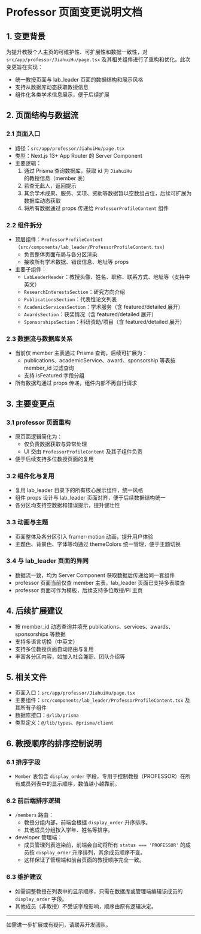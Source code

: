 # Professor 页面变更说明文档

## 1. 变更背景

为提升教授个人主页的可维护性、可扩展性和数据一致性，对 `src/app/professor/JiahuiHu/page.tsx` 及其相关组件进行了重构和优化。此次变更旨在实现：
- 统一教授页面与 lab_leader 页面的数据结构和展示风格
- 支持从数据库动态获取教授信息
- 组件化各类学术信息展示，便于后续扩展

## 2. 页面结构与数据流

### 2.1 页面入口
- 路径：`src/app/professor/JiahuiHu/page.tsx`
- 类型：Next.js 13+ App Router 的 Server Component
- 主要逻辑：
  1. 通过 Prisma 查询数据库，获取 id 为 `JiahuiHu` 的教授信息（member 表）
  2. 若查无此人，返回提示
  3. 其余学术成果、服务、奖项、资助等数据暂以空数组占位，后续可扩展为数据库动态获取
  4. 将所有数据通过 props 传递给 `ProfessorProfileContent` 组件

### 2.2 组件拆分
- 顶层组件：`ProfessorProfileContent`（`src/components/lab_leader/ProfessorProfileContent.tsx`）
  - 负责整体页面布局与各分区渲染
  - 接收所有学术数据、错误信息、地址等 props
- 主要子组件：
  - `LabLeaderHeader`：教授头像、姓名、职称、联系方式、地址等（支持中英文）
  - `ResearchInterestsSection`：研究方向介绍
  - `PublicationsSection`：代表性论文列表
  - `AcademicServicesSection`：学术服务（含 featured/detailed 展开）
  - `AwardsSection`：获奖情况（含 featured/detailed 展开）
  - `SponsorshipsSection`：科研资助/项目（含 featured/detailed 展开）

### 2.3 数据流与数据库关系
- 当前仅 member 主表通过 Prisma 查询，后续可扩展为：
  - publications、academicService、award、sponsorship 等表按 member_id 过滤查询
  - 支持 isFeatured 字段分组
- 所有数据均通过 props 传递，组件内部不再自行请求

## 3. 主要变更点

### 3.1 professor 页面重构
- 原页面逻辑简化为：
  - 仅负责数据获取与异常处理
  - UI 交由 `ProfessorProfileContent` 及其子组件负责
- 便于后续支持多位教授页面的复用

### 3.2 组件化与复用
- 复用 lab_leader 目录下的所有核心展示组件，统一风格
- 组件 props 设计与 lab_leader 页面对齐，便于后续数据结构统一
- 各分区均支持空数据和错误提示，提升健壮性

### 3.3 动画与主题
- 页面整体及各分区引入 framer-motion 动画，提升用户体验
- 主题色、背景色、字体等均通过 themeColors 统一管理，便于主题切换

### 3.4 与 lab_leader 页面的异同
- 数据流一致，均为 Server Component 获取数据后传递给同一套组件
- professor 页面当前仅查 member 主表，lab_leader 页面已支持多表联查
- professor 页面可作为模板，后续支持多位教授/PI 主页

## 4. 后续扩展建议
- 按 member_id 动态查询并填充 publications、services、awards、sponsorships 等数据
- 支持多语言切换（中英文）
- 支持多位教授页面自动路由与复用
- 丰富各分区内容，如加入社会兼职、团队介绍等

## 5. 相关文件
- 页面入口：`src/app/professor/JiahuiHu/page.tsx`
- 主要组件：`src/components/lab_leader/ProfessorProfileContent.tsx` 及其所有子组件
- 数据库接口：`@/lib/prisma`
- 类型定义：`@/lib/types`、`@prisma/client`

## 6. 教授顺序的排序控制说明

### 6.1 排序字段
- `Member` 表包含 `display_order` 字段，专用于控制教授（PROFESSOR）在所有成员列表中的显示顺序，数值越小越靠前。

### 6.2 前后端排序逻辑
- `/members` 路由：
  - 教授分组内部，前端会根据 `display_order` 升序排序。
  - 其他成员分组按入学年、姓名等排序。
- developer 管理端：
  - 成员管理列表渲染前，前端会自动将所有 `status === 'PROFESSOR'` 的成员按 `display_order` 升序排列，其余成员顺序不变。
  - 这样保证了管理端和前台页面的教授顺序完全一致。

### 6.3 维护建议
- 如需调整教授在列表中的显示顺序，只需在数据库或管理端编辑该成员的 `display_order` 字段。
- 其他成员（非教授）不受该字段影响，顺序由原有逻辑决定。

---
如需进一步扩展或有疑问，请联系开发团队。 